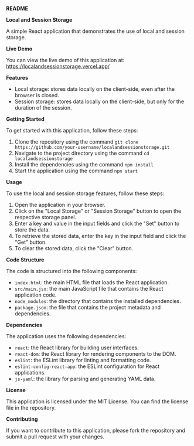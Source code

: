 **README**

**Local and Session Storage**

A simple React application that demonstrates the use of local and session storage.

**Live Demo**

You can view the live demo of this application at: https://localandsessionstorage.vercel.app/

**Features**

* Local storage: stores data locally on the client-side, even after the browser is closed.
* Session storage: stores data locally on the client-side, but only for the duration of the session.

**Getting Started**

To get started with this application, follow these steps:

1. Clone the repository using the command `git clone https://github.com/your-username/localandsessionstorage.git`
2. Navigate to the project directory using the command `cd localandsessionstorage`
3. Install the dependencies using the command `npm install`
4. Start the application using the command `npm start`

**Usage**

To use the local and session storage features, follow these steps:

1. Open the application in your browser.
2. Click on the "Local Storage" or "Session Storage" button to open the respective storage panel.
3. Enter a key and value in the input fields and click the "Set" button to store the data.
4. To retrieve the stored data, enter the key in the input field and click the "Get" button.
5. To clear the stored data, click the "Clear" button.

**Code Structure**

The code is structured into the following components:

* `index.html`: the main HTML file that loads the React application.
* `src/main.jsx`: the main JavaScript file that contains the React application code.
* `node_modules`: the directory that contains the installed dependencies.
* `package.json`: the file that contains the project metadata and dependencies.

**Dependencies**

The application uses the following dependencies:

* `react`: the React library for building user interfaces.
* `react-dom`: the React library for rendering components to the DOM.
* `eslint`: the ESLint library for linting and formatting code.
* `eslint-config-react-app`: the ESLint configuration for React applications.
* `js-yaml`: the library for parsing and generating YAML data.

**License**

This application is licensed under the MIT License. You can find the license file in the repository.

**Contributing**

If you want to contribute to this application, please fork the repository and submit a pull request with your changes.
